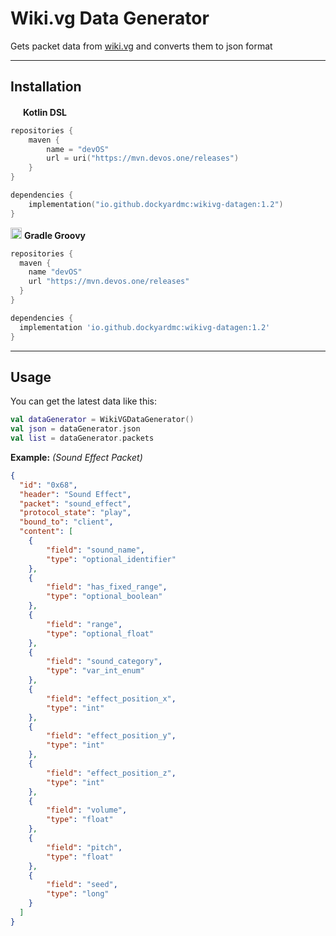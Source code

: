 # Wiki.vg Data Generator
Gets packet data from [wiki.vg](https://wiki.vg/Protocol) and converts them to json format

---

## Installation

<img src="https://cdn.worldvectorlogo.com/logos/kotlin-2.svg" width="16px"></img>
**Kotlin DSL**
```kotlin
repositories {
    maven {
        name = "devOS"
        url = uri("https://mvn.devos.one/releases")
    }
}

dependencies {
    implementation("io.github.dockyardmc:wikivg-datagen:1.2")
}
```
<img src="https://github.com/LukynkaCZE/PrettyLog/assets/48604271/3293feca-7395-4100-8b61-257ba40dbe3c" width="18px"></img>
**Gradle Groovy**
```groovy
repositories {
  maven {
    name "devOS"
    url "https://mvn.devos.one/releases"
  }
}

dependencies {
  implementation 'io.github.dockyardmc:wikivg-datagen:1.2'
}
```
---

## Usage

You can get the latest data like this:

```kotlin
val dataGenerator = WikiVGDataGenerator()
val json = dataGenerator.json
val list = dataGenerator.packets
```

**Example:** _(Sound Effect Packet)_

```json
{
  "id": "0x68",
  "header": "Sound Effect",
  "packet": "sound_effect",
  "protocol_state": "play",
  "bound_to": "client",
  "content": [
    {
        "field": "sound_name",
        "type": "optional_identifier"
    },
    {
        "field": "has_fixed_range",
        "type": "optional_boolean"
    },
    {
        "field": "range",
        "type": "optional_float"
    },
    {
        "field": "sound_category",
        "type": "var_int_enum"
    },
    {
        "field": "effect_position_x",
        "type": "int"
    },
    {
        "field": "effect_position_y",
        "type": "int"
    },
    {
        "field": "effect_position_z",
        "type": "int"
    },
    {
        "field": "volume",
        "type": "float"
    },
    {
        "field": "pitch",
        "type": "float"
    },
    {
        "field": "seed",
        "type": "long"
    }
  ]
}
```